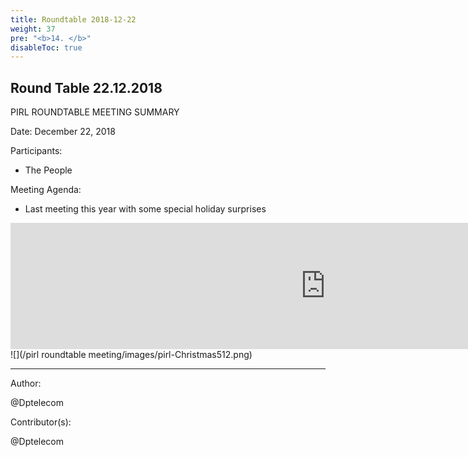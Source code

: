 ```yaml
---
title: Roundtable 2018-12-22
weight: 37
pre: "<b>14. </b>"
disableToc: true
---
```


## Round Table 22.12.2018

﻿PIRL ROUNDTABLE MEETING SUMMARY

Date: December 22, 2018

Participants:

- The People

Meeting Agenda:

 - Last meeting this year with some special holiday surprises 

<iframe src="http://free.timeanddate.com/countdown/i6jva3yz/n48/cf12/cm0/cu4/ct0/cs0/ca0/cr0/ss0/caca2d629/cpca2d629/pct/tcfff/fs300/szw320/szh135/tatTime%20left%20to%20Pirl%20Round%20Table%20live%20from/taca2d629/tptTime%20since%20Event%20started%20in/tpca2d629/maca2d629/mpca2d629/iso2018-12-22T17:00:00/baca2d629" allowTransparency="true" frameborder="0" width="1007" height="202"></iframe>
![](/pirl roundtable meeting/images/pirl-Christmas512.png)











---
Author:


@Dptelecom



Contributor(s):


@Dptelecom